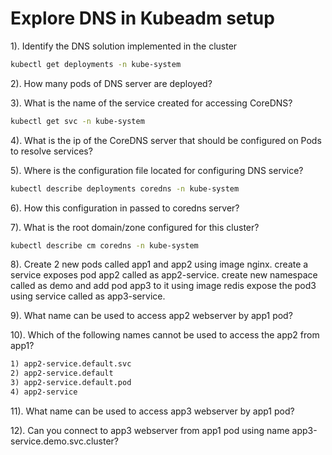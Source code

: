# Explore DNS in Kubeadm setup

1). Identify the DNS solution implemented in the cluster

```bash
kubectl get deployments -n kube-system
```

2). How many pods of DNS server are deployed?

3). What is the name of the service created for accessing CoreDNS?

```bash
kubectl get svc -n kube-system
```

4). What is the ip of the CoreDNS server that should be configured on Pods to resolve services?

5). Where is the configuration file located for configuring DNS service?

```bash
kubectl describe deployments coredns -n kube-system
```

6). How this configuration in passed to coredns server?

7). What is the root domain/zone configured for this cluster?

```bash
kubectl describe cm coredns -n kube-system
```

8). Create 2 new pods called app1 and app2 using image nginx. create a service exposes pod app2 called as app2-service. create new namespace called as demo and add pod app3 to it using image redis expose the pod3 using service called as app3-service.

9). What name can be used to access app2 webserver by app1 pod?

10). Which of the following names cannot be used to access the app2 from app1?

```txt
1) app2-service.default.svc
2) app2-service.default
3) app2-service.default.pod
4) app2-service
```

11). What name can be used to access app3 webserver by app1 pod?

12). Can you connect to app3 webserver from app1 pod using name app3-service.demo.svc.cluster?